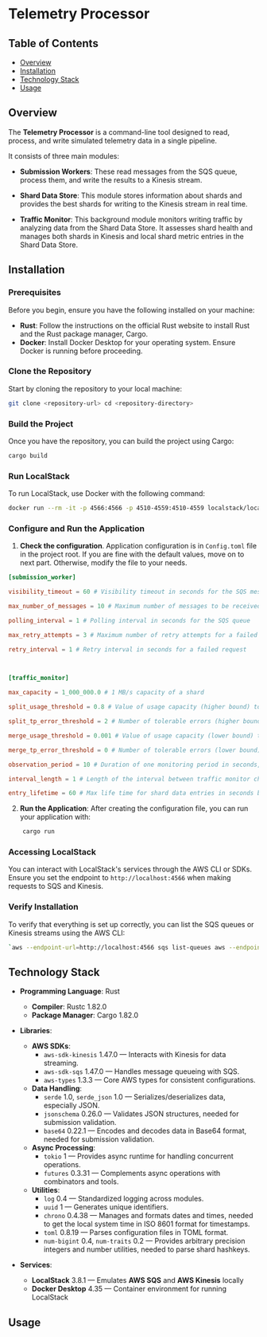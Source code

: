 # Telemetry Processor

## Table of Contents

- [Overview](#Overview)
- [Installation](#installation)
- [Technology Stack](#Technology-Stack)
- [Usage](#usage)

## Overview

The **Telemetry Processor** is a command-line tool designed to read, process, and write simulated telemetry data in a single pipeline.

It consists of three main modules:

- **Submission Workers**: These read messages from the SQS queue, process them, and write the results to a Kinesis stream.
    
- **Shard Data Store**: This module stores information about shards and provides the best shards for writing to the Kinesis stream in real time.
    
- **Traffic Monitor**: This background module monitors writing traffic by analyzing data from the Shard Data Store. It assesses shard health and manages both shards in Kinesis and local shard metric entries in the Shard Data Store.

## Installation

### Prerequisites

Before you begin, ensure you have the following installed on your machine:

- **Rust**: Follow the instructions on the official Rust website to install Rust and the Rust package manager, Cargo.
- **Docker**: Install Docker Desktop for your operating system. Ensure Docker is running before proceeding.

### Clone the Repository

Start by cloning the repository to your local machine:

```Bash
git clone <repository-url> cd <repository-directory>
```

### Build the Project

Once you have the repository, you can build the project using Cargo:
```Bash
cargo build
```

### Run LocalStack

To run LocalStack, use Docker with the following command:

```Bash
docker run --rm -it -p 4566:4566 -p 4510-4559:4510-4559 localstack/localstack:3.8.1
```

### Configure and Run the Application

1. **Check the configuration**. Application configuration is in `Config.toml` file in the project root. If you are fine with the default values, move on to next part. Otherwise, modify the file to your needs.

```toml
[submission_worker]

visibility_timeout = 60 # Visibility timeout in seconds for the SQS message

max_number_of_messages = 10 # Maximum number of messages to be received from SQS with one request

polling_interval = 1 # Polling interval in seconds for the SQS queue

max_retry_attempts = 3 # Maximum number of retry attempts for a failed request

retry_interval = 1 # Retry interval in seconds for a failed request

  

[traffic_monitor]

max_capacity = 1_000_000.0 # 1 MB/s capacity of a shard

split_usage_threshold = 0.8 # Value of usage capacity (higher bound) to trigger a shard split

split_tp_error_threshold = 2 # Number of tolerable errors (higher bound) during a monitoring period to trigger a shard split

merge_usage_threshold = 0.001 # Value of usage capacity (lower bound) to trigger a shard merge

merge_tp_error_threshold = 0 # Number of tolerable errors (lower bound) during a monitoring period to trigger a shard merge

observation_period = 10 # Duration of one monitoring period in seconds, from where the traffic monitor will consider the usage and errors

interval_length = 1 # Length of the interval between traffic monitor checks in seconds

entry_lifetime = 60 # Max life time for shard data entries in seconds before the traffic monitor removes them
```

2. **Run the Application**: After creating the configuration file, you can run your application with:
```Bash
    cargo run
```

### Accessing LocalStack

You can interact with LocalStack's services through the AWS CLI or SDKs. Ensure you set the endpoint to `http://localhost:4566` when making requests to SQS and Kinesis.

### Verify Installation

To verify that everything is set up correctly, you can list the SQS queues or Kinesis streams using the AWS CLI:

```Bash
`aws --endpoint-url=http://localhost:4566 sqs list-queues aws --endpoint-url=http://localhost:4566 kinesis list-streams`
```

## Technology Stack

- **Programming Language**: Rust
    - **Compiler**: Rustc 1.82.0
    - **Package Manager**: Cargo 1.82.0

- **Libraries**:
    - **AWS SDKs**:
        - `aws-sdk-kinesis` 1.47.0 — Interacts with Kinesis for data streaming.
        - `aws-sdk-sqs` 1.47.0 — Handles message queueing with SQS.
        - `aws-types` 1.3.3 — Core AWS types for consistent configurations.
    - **Data Handling**:
        - `serde` 1.0, `serde_json` 1.0 — Serializes/deserializes data, especially JSON.
        - `jsonschema` 0.26.0 — Validates JSON structures, needed for submission validation.
        - `base64` 0.22.1 — Encodes and decodes data in Base64 format, needed for submission validation.
    - **Async Processing**:
        - `tokio` 1 — Provides async runtime for handling concurrent operations.
        - `futures` 0.3.31 — Complements async operations with combinators and tools.
    - **Utilities**:
        - `log` 0.4 — Standardized logging across modules.
        - `uuid` 1 — Generates unique identifiers.
        - `chrono` 0.4.38 — Manages and formats dates and times, needed to get the local system time in ISO 8601 format for timestamps.
        - `toml` 0.8.19 — Parses configuration files in TOML format.
        - `num-bigint` 0.4, `num-traits` 0.2 — Provides arbitrary precision integers and number utilities, needed to parse shard hashkeys.
    
- **Services**:
	- **LocalStack** 3.8.1 — Emulates **AWS SQS** and **AWS Kinesis** locally
	- **Docker Desktop** 4.35 — Container environment for running LocalStack

## Usage